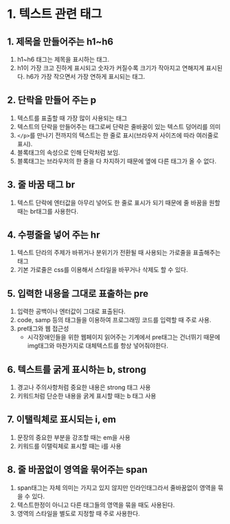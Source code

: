 # 1. 텍스트 관련 태그
## 1. 제목을 만들어주는 h1~h6
1. h1~h6 태그는 제목을 표시하는 태그.
2. h1이 가장 크고 진하게 표시되고 숫자가 커질수록 크기가 작아지고 연해지게 표시된다. h6가 가장 작으면서 가장 연하게 표시되는 태그.

## 2. 단락을 만들어 주는 p
1. 텍스트를 표출할 때 가장 많이 사용되는 태그
2. 텍스트의 단락을 만들어주는 태그로써 단락은 줄바꿈이 있는 텍스트 덩어리를 의미
3. ```</p>```를 만나기 전까지의 텍스트는 한 줄로 표시(브라우저 사이즈에 따라 여러줄로 표시).
4. 블록태그의 속성으로 인해 단락처럼 보임.
5. 블록태그는 브라우저의 한 줄을 다 차지하기 때문에 옆에 다른 태그가 올 수 없다.

## 3. 줄 바꿈 태그 br
1. 텍스트 단락에 엔터값을 아무리 넣어도 한 줄로 표시가 되기 때문에 줄 바꿈을 원할 때는 br태그를 사용한다.

## 4. 수평줄을 넣어 주는 hr
1. 텍스트 단라의 주제가 바뀌거나 분위기가 전환될 때 사용되는 가로줄을 표출해주는 태그
2. 기본 가로줄은 css를 이용해서 스타일을 바꾸거나 삭제도 할 수 있다.

## 5. 입력한 내용을 그대로 표출하는 pre
1. 입력한 공백이나 엔터값이 그대로 표출된다.
2. code, samp 등의 태그들을 이용하여 프로그래밍 코드를 입력할 때 주로 사용.
3. pre태그와 웹 접근성
    - 시각장애인들을 위한 웹페이지 읽어주는 기계에서 pre태그는 건너뛰기 때문에 img태그와 마찬가지로 대체텍스트를 항상 넣어줘야한다.

## 6. 텍스트를 굵게 표시하는 b, strong
1. 경고나 주의사항처럼 중요한 내용은 strong 태그 사용
2. 키워드처럼 단순한 내용을 굵게 표시할 때는 b 태그 사용

## 7. 이탤릭체로 표시되는 i, em
1. 문장의 중요한 부분을 강조할 때는 em을 사용
2. 키워드를 이탤릭체로 표시할 때는 i를 사용

## 8. 줄 바꿈없이 영역을 묶어주는 span
1. span태그는 자체 의미는 가지고 있지 않지만 인라인태그라서 줄바꿈없이 영역을 묶을 수 있다.
2. 텍스트한정이 아니고 다른 태그들의 영역을 묶을 때도 사용된다.
3. 영역의 스타일을 별도로 지정할 때 주로 사용한다.